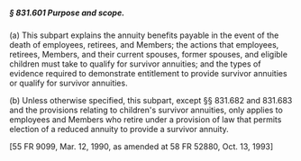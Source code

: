 ##### § 831.601 Purpose and scope. #####

(a) This subpart explains the annuity benefits payable in the event of the death of employees, retirees, and Members; the actions that employees, retirees, Members, and their current spouses, former spouses, and eligible children must take to qualify for survivor annuities; and the types of evidence required to demonstrate entitlement to provide survivor annuities or qualify for survivor annuities.

(b) Unless otherwise specified, this subpart, except §§ 831.682 and 831.683 and the provisions relating to children's survivor annuities, only applies to employees and Members who retire under a provision of law that permits election of a reduced annuity to provide a survivor annuity.

[55 FR 9099, Mar. 12, 1990, as amended at 58 FR 52880, Oct. 13, 1993]